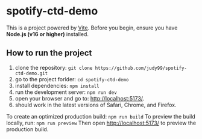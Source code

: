 # spotify-ctd-demo

This is a project powered by [Vite](https://vitejs.dev/).
Before you begin, ensure you have **Node.js (v16 or higher)** installed.

## How to run the project

1. clone the repository: `git clone https://github.com/judy99/spotify-ctd-demo.git`
2. go to the project forlder: `cd spotify-ctd-demo`
3. install dependencies: `npm install`
4. run the development server: `npm run dev`
5. open your browser and go to: [http://localhost:5173/](http://localhost:5173/).
6. should work in the latest versions of Safari, Chrome, and Firefox.

To create an optimized production build: `npm run build`
To preview the build locally, run: `npm run preview`
Then open [http://localhost:5173/](http://localhost:5173/) to preview the production build.
